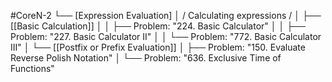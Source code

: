 #CoreN-2
└── [Expression Evaluation]
    │   / Calculating expressions /
    │
    ├── [[Basic Calculation]]
    │   │   ├── Problem: "224. Basic Calculator"
    │   │   ├── Problem: "227. Basic Calculator II"
    │   │   └── Problem: "772. Basic Calculator III"
    │
    └── [[Postfix or Prefix Evaluation]]
        │   ├── Problem: "150. Evaluate Reverse Polish Notation"
        │   └── Problem: "636. Exclusive Time of Functions"